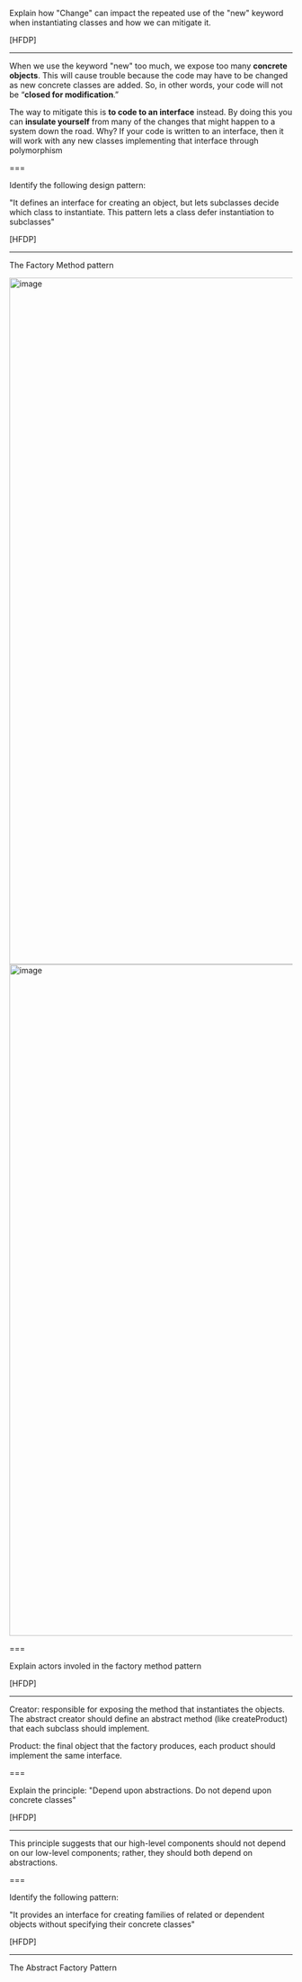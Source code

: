 Explain how "Change" can impact the repeated use of the "new" keyword when instantiating classes and how we can mitigate it.

[HFDP]

---

When we use the keyword "new" too much, we expose too many **concrete objects**. This will cause trouble because the code may have to be changed as new concrete classes are added. So, in other words, your code will
not be “**closed for modification**.”

The way to mitigate this is **to code to an interface** instead. By doing this you can **insulate yourself**
from many of the changes that might happen to a system down the road. Why? If your code is written to an interface, then it will work with any new classes implementing that interface through polymorphism

===

Identify the following design pattern:

"It defines an interface for creating an object, but lets subclasses decide which class to instantiate. This pattern lets a class defer instantiation to subclasses"

[HFDP]

---

The Factory Method pattern

<img width="1220" alt="image" src="https://user-images.githubusercontent.com/1868409/196166977-0a67f121-5361-4f5a-b826-6648404e51b1.png">
<img width="1193" alt="image" src="https://user-images.githubusercontent.com/1868409/196167157-fbcb1317-bf34-48db-a015-fc1d0404172c.png">

===

Explain actors involed in the factory method pattern

[HFDP]

---

Creator: responsible for exposing the method that instantiates the objects. The abstract creator should define an abstract method (like createProduct) that each subclass should implement.

Product: the final object that the factory produces, each product should implement the same interface.

===

Explain the principle: "Depend upon abstractions. Do not depend upon concrete classes"

[HFDP]

---

This principle suggests that our high-level components should not depend on our low-level
components; rather, they should both depend on abstractions.

===

Identify the following pattern:

"It provides an interface for creating families of related or dependent objects
without specifying their concrete classes"

[HFDP]

---

The Abstract Factory Pattern